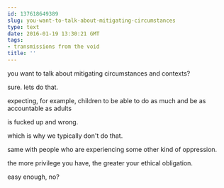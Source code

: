 ```yaml
---
id: 137618649389
slug: you-want-to-talk-about-mitigating-circumstances
type: text
date: 2016-01-19 13:30:21 GMT
tags:
- transmissions from the void
title: ''
---
```


you want to talk about mitigating circumstances and contexts?

sure. lets do that.

expecting, for example, children to be able to do as much and be as accountable as adults

is fucked up and wrong.

which is why we typically don't do that.

same with people who are experiencing some other kind of oppression.

the more privilege you have, the greater your ethical obligation.

easy enough, no?